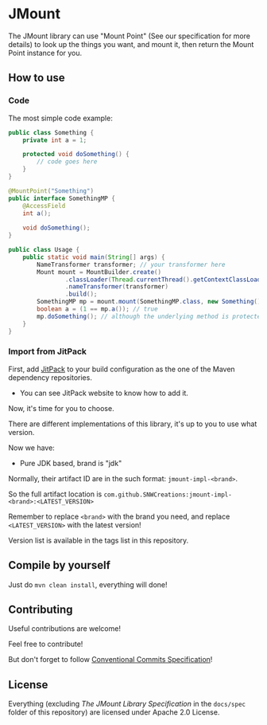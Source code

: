 # JMount

The JMount library can use "Mount Point" (See our specification for more details) to look up the things you want,
and mount it, then return the Mount Point instance for you.

## How to use

### Code

The most simple code example:

```java
public class Something {
    private int a = 1;

    protected void doSomething() {
        // code goes here
    }
}

@MountPoint("Something")
public interface SomethingMP {
    @AccessField
    int a();
    
    void doSomething();
}

public class Usage {
    public static void main(String[] args) {
        NameTransformer transformer; // your transformer here
        Mount mount = MountBuilder.create()
                .classLoader(Thread.currentThread().getContextClassLoader())
                .nameTransformer(transformer)
                .build();
        SomethingMP mp = mount.mount(SomethingMP.class, new Something());
        boolean a = (1 == mp.a()); // true
        mp.doSomething(); // although the underlying method is protected, you can call it even if it is private!
    }
}
```

### Import from JitPack

First, add [JitPack](https://jitpack.io) to your build configuration as the one of the Maven dependency repositories.
* You can see JitPack website to know how to add it.

Now, it's time for you to choose.

There are different implementations of this library, it's up to you to use what version.

Now we have:
* Pure JDK based, brand is "jdk"

Normally, their artifact ID are in the such format: `jmount-impl-<brand>`.

So the full artifact location is `com.github.SNWCreations:jmount-impl-<brand>:<LATEST_VERSION>`

Remember to replace `<brand>` with the brand you need, and replace `<LATEST_VERSION>` with the latest version!

Version list is available in the tags list in this repository.

## Compile by yourself

Just do `mvn clean install`, everything will done!

## Contributing

Useful contributions are welcome!

Feel free to contribute!

But don't forget to follow [Conventional Commits Specification](https://www.conventionalcommits.org)!

## License

Everything (excluding *The JMount Library Specification* in the `docs/spec` folder of this repository)
 are licensed under Apache 2.0 License.
